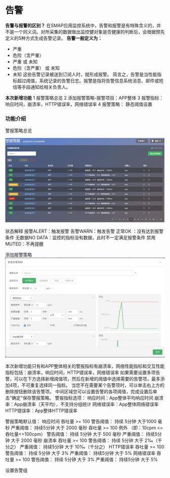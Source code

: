 # 告警

**告警与报警的区别？**
在SMAP应用监控系统中，告警和报警是有特殊含义的，并不是一个同义词。对所采集的数据做出监控健对象是否健康的判断后，会根据预先定义的5种方式生成告警记录。
**告警一般定义为：**
   * 严重
   * 危险（含严重） 
   * 严重 或 未知 
   * 危险（含严重） 或 未知 
   * 未知 
    这些告警记录被送到订阅人时，就形成报警。 
简言之，告警是当性能指标超过阈值，系统记录的告警日志。报警是指将告警信息系统消息、邮件或短信等手段通知给相关负责人。

**本次新增功能**
1 报警策略总览
2 添加报警策略-报警项目：APP整体
3 报警指标：响应时间，崩溃率，HTTP错误率，网络错误率
4 报警策略： 静态阈值设置


### 功能介绍


警报策略总览

![](A110.jpg)

状态解释
报警ALERT：触发报警 
告警WARN：触发告警
正常OK ：没有达到报警条件
无数据NO DATA：监控的指标没有数据，此时不一定满足报警条件 
禁用MUTED：不再提醒

添加报警策略
![](A111.jpg)

本次新增功能只有和APP整体相关的警报指标有崩溃率，网络性能指标和交互性能指标包括：崩溃率，响应时间，HTTP错误率，网络错误率
如果需要设置多项告警，可以在下方选择新增阈值项，然后在新增的阈值中选择需要的告警项，最多添加4项，不可重复选择同一指标。
当您不在需要某个告警项时，可以单击右上方的删除按钮删除该告警项。
中间区域您可以设置告警的各项阈值，完成设置后单击"确定"保存警报策略。
警报指标选项：
 响应时间：App整体平均响应时间
崩溃率：App崩溃率（天平均），不支持分组统计
网络错误率：App整体网络错误率
HTTP错误率：App整体HTTP错误率

警报策略默认值：
响应时间
吞吐量 >= 100
警告阈值： 持续 5分钟 大于1000 毫秒
严重阈值： 持续5分钟 大于 2000 毫秒
吞吐量 >= 100 例外 （即：10cpm <=吞吐量<=100cpm）
 警告阈值： 持续 5分钟 大于 500 毫秒
 严重阈值： 持续5分钟 大于 2000 毫秒
崩溃率
吞吐量 >= 100 
警告阈值： 持续 5分钟 大于 2‰（千分之）
严重阈值： 持续5分钟 大于 10‰（千分之）
HTTP错误率
 吞吐量 >= 100 
警告阈值： 持续 5分钟 大于 3% 
严重阈值： 持续5分钟 大于 5%
网络错误率
吞吐量 >= 100 
警告阈值： 持续 5分钟 大于 3%
严重阈值： 持续5分钟 大于 5%

设置告警组


